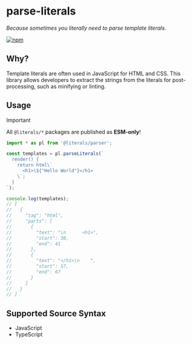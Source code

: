 # parse-literals

_Because sometimes you literally need to parse template literals._

[![npm](https://img.shields.io/npm/v/%40literals%2Fparser.svg)](https://www.npmjs.com/package/%40literals%2Fparser)

<!-- [![Build Status](https://travis-ci.com/asyncLiz/parse-literals.svg?branch=master)](https://travis-ci.com/asyncLiz/parse-literals) -->
<!-- [![Coverage Status](https://coveralls.io/repos/github/asyncLiz/parse-literals/badge.svg?branch=master)](https://coveralls.io/github/asyncLiz/parse-literals?branch=master) -->

## Why?

Template literals are often used in JavaScript for HTML and CSS. This library
allows developers to extract the strings from the literals for post-processing,
such as minifying or linting.

## Usage

> [!IMPORTANT]  
> All `@literals/*` packages are published as **ESM-only**!

```js
import * as pl from '@literals/parser';

const templates = pl.parseLiterals(`
  render() {
    return html\`
      <h1>\${"Hello World"}</h1>
    \`;
  }
`);

console.log(templates);
// [
//   {
//     "tag": "html",
//     "parts": [
//       {
//         "text": "\n      <h1>",
//         "start": 30,
//         "end": 41
//       },
//       {
//         "text": "</h1>\n    ",
//         "start": 57,
//         "end": 67
//       }
//     ]
//   }
// ]
```

## Supported Source Syntax

- JavaScript
- TypeScript
